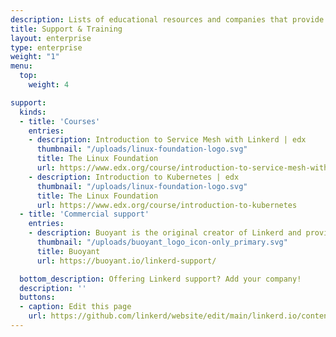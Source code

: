 ```yaml
---
description: Lists of educational resources and companies that provide commercial support for Linkerd.
title: Support & Training
layout: enterprise
type: enterprise
weight: "1"
menu:
  top:
    weight: 4

support:
  kinds:
  - title: 'Courses'
    entries:
    - description: Introduction to Service Mesh with Linkerd | edx
      thumbnail: "/uploads/linux-foundation-logo.svg"
      title: The Linux Foundation
      url: https://www.edx.org/course/introduction-to-service-mesh-with-linkerd
    - description: Introduction to Kubernetes | edx
      thumbnail: "/uploads/linux-foundation-logo.svg"
      title: The Linux Foundation
      url: https://www.edx.org/course/introduction-to-kubernetes
  - title: 'Commercial support'
    entries:
    - description: Buoyant is the original creator of Linkerd and provides support, training, and enterprise products.
      thumbnail: "/uploads/buoyant_logo_icon-only_primary.svg"
      title: Buoyant
      url: https://buoyant.io/linkerd-support/

  bottom_description: Offering Linkerd support? Add your company!
  description: ''
  buttons:
  - caption: Edit this page
    url: https://github.com/linkerd/website/edit/main/linkerd.io/content/support-training.md
---
```

